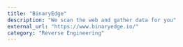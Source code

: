 ```yaml
---
title: "BinaryEdge"
description: "We scan the web and gather data for you"
external_url: "https://www.binaryedge.io/"
category: "Reverse Engineering"
---
```

